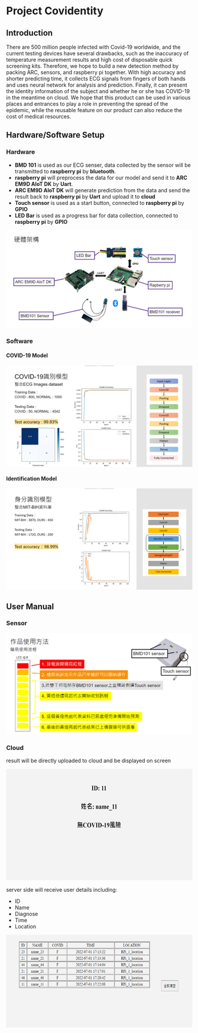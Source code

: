 # Project Covidentity
## Introduction
There are 500 million people infected with Covid-19 worldwide, and the current testing devices have several drawbacks, such as the inaccuracy of temperature measurement results and high cost of disposable quick screening kits.  Therefore, we hope to build a new detection method by packing ARC, sensors, and raspberry pi together.  With high accuracy and shorter predicting time, it collects ECG signals from fingers of both hands and uses neural network for analysis and prediction.  Finally, it can present the identity information of the subject and whether he or she has COVID-19 in the meantime on cloud.  We hope that this product can be used in various places and entrances to play a role in preventing the spread of the epidemic, while the reusable feature on our product can also reduce the cost of medical resources. 


## Hardware/Software Setup
### Hardware
- **BMD 101** is used as our ECG senser, data collected by the sensor will be transmitted to **raspberry pi** by **bluetooth**.  
- **raspberry pi** will preprocess the data for our model and send it to **ARC EM9D AIoT DK** by **Uart**.  
- **ARC EM9D AIoT DK** will generate prediction from the data and send the result back to **raspberry pi** by **Uart** and upload it to **cloud**  
- **Touch sensor** is used as a start button, connected to **raspberry pi** by **GPIO**
- **LED Bar** is used as a progress bar for data collection, connected to **raspberry pi** by **GPIO**


![hardware](https://github.com/heyibon/heyibon/blob/main/hardware.png)
### Software
#### COVID-19 Model
![hardware](https://github.com/heyibon/heyibon/blob/main/covid%20model.png)
#### Identification Model
![hardware](https://github.com/heyibon/heyibon/blob/main/identity%20model.png)

## User Manual
### Sensor
![user manual](https://github.com/heyibon/heyibon/blob/main/user%20manual.png)
### Cloud

result will be directly uploaded to cloud and be displayed on screen

<img src="https://github.com/heyibon/heyibon/blob/main/cloud1.png" width="600" height="300">

server side will receive user details including:
- ID
- Name
- Diagnose
- Time
- Location

<img src="https://github.com/heyibon/heyibon/blob/main/cloud2.png" width="600" height="250">
